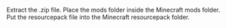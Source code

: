 Extract the .zip file.
Place the mods folder inside the Minecraft mods folder.
Put the resourcepack file into the Minecraft resourcepack folder.

